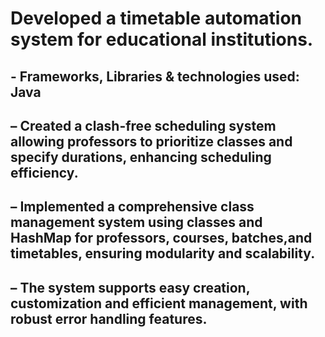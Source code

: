 # Developed a timetable automation system for educational institutions.
## - Frameworks, Libraries & technologies used: Java
## – Created a clash-free scheduling system allowing professors to prioritize classes and specify durations, enhancing scheduling efficiency.
## – Implemented a comprehensive class management system using classes and HashMap for professors, courses, batches,and timetables, ensuring modularity and scalability.
## – The system supports easy creation, customization and efficient management, with robust error handling features.
